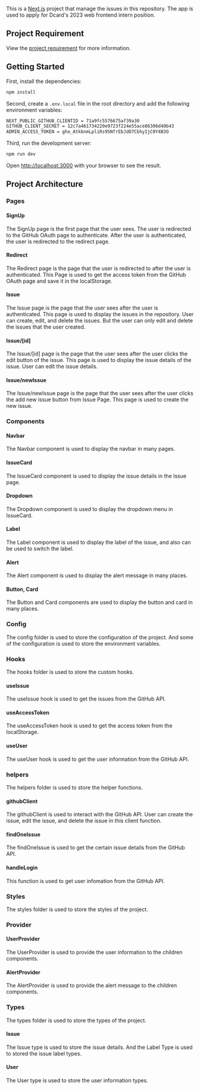 This is a [Next.js](https://nextjs.org/) project that manage the issues in this repository.
The app is used to apply for Dcard's 2023 web frontend intern position.

## Project Requirement
View the [project requirement](https://drive.google.com/file/d/1ZlwuUafAQUKBEA_ZK6ShM5F4xLTkV_4X/view) for more information.

## Getting Started

First, install the dependencies:

```bash
npm install
```

Second, create a `.env.local` file in the root directory and add the following environment variables:

```bash
NEXT_PUBLIC_GITHUB_CLIENTID = 71a9fc5576675af39a30
GITHUB_CLIENT_SECRET = 12c7a461734220e9723f224e55ace86306d40b43
ADMIN_ACCESS_TOKEN = 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
```


Third, run the development server:

```bash
npm run dev
```

Open [http://localhost:3000](http://localhost:3000) with your browser to see the result.

## Project Architecture

### Pages

#### SignUp
The SignUp page is the first page that the user sees. 
The user is redirected to the GitHub OAuth page to authenticate.
After the user is authenticated, the user is redirected to the redirect page.

#### Redirect
The Redirect page is the page that the user is redirected to after the user is authenticated.
This Page is used to get the access token from the GitHub OAuth page and save it in the localStorage.

#### Issue
The Issue page is the page that the user sees after the user is authenticated.
This page is used to display the issues in the repository.
User can create, edit, and delete the issues.
But the user can only edit and delete the issues that the user created.

#### Issue/[id]
The Issue/[id] page is the page that the user sees after the user clicks the edit button of the issue.
This page is used to display the issue details of the issue.
User can edit the issue details.

#### Issue/newIssue
The Issue/newIssue page is the page that the user sees after the user clicks the add new issue button from Issue Page.
This page is used to create the new issue.

### Components

#### Navbar
The Navbar component is used to display the navbar in many pages.

#### IssueCard
The IssueCard component is used to display the issue details in the Issue page.

#### Dropdown
The Dropdown component is used to display the dropdown menu in IssueCard.

#### Label
The Label component is used to display the label of the issue, and also can be used to switch the label.

#### Alert
The Alert component is used to display the alert message in many places.

#### Button, Card
The Button and Card components are used to display the button and card in many places.

### Config
The config folder is used to store the configuration of the project.
And some of the configuration is used to store the environment variables.

### Hooks
The hooks folder is used to store the custom hooks.

#### useIssue
The useIssue hook is used to get the issues from the GitHub API.

#### useAccessToken
The useAccessToken hook is used to get the access token from the localStorage.

#### useUser
The useUser hook is used to get the user information from the GitHub API.

### helpers
The helpers folder is used to store the helper functions.

#### githubClient
The githubClient is used to interact with the GitHub API.
User can create the issue, edit the issue, and delete the issue in this client function.

#### findOneIssue
The findOneIssue is used to get the certain issue details from the GitHub API.

#### handleLogin
This function is used to get user infomation from the GitHub API.

### Styles
The styles folder is used to store the styles of the project.

### Provider

#### UserProvider
The UserProvider is used to provide the user information to the children components.

#### AlertProvider
The AlertProvider is used to provide the alert message to the children components.

### Types
The types folder is used to store the types of the project.

#### Issue
The Issue type is used to store the issue details.
And the Label Type is used to stored the issue label types.

#### User
The User type is used to store the user information types.

